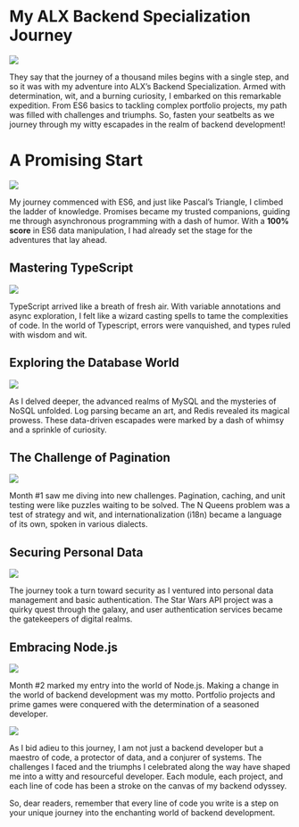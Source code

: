 # My ALX Backend Specialization Journey
![](https://miro.medium.com/v2/resize:fit:4800/1*3QSjBYIsroHJFli2QdADow.png)

They say that the journey of a thousand miles begins with a single step, and so it was with my adventure into ALX’s Backend Specialization. Armed with determination, wit, and a burning curiosity, I embarked on this remarkable expedition. From ES6 basics to tackling complex portfolio projects, my path was filled with challenges and triumphs. So, fasten your seatbelts as we journey through my witty escapades in the realm of backend development!
# A Promising Start
![](https://miro.medium.com/v2/resize:fit:720/1*BIi1SM2BcHAsBxqGWYU9ag.png)

My journey commenced with ES6, and just like Pascal’s Triangle, I climbed the ladder of knowledge. Promises became my trusted companions, guiding me through asynchronous programming with a dash of humor. With a **100% score** in ES6 data manipulation, I had already set the stage for the adventures that lay ahead.

## Mastering TypeScript
![](https://miro.medium.com/v2/resize:fit:640/1*G0_54olmfXVc98sepPsDzw.png)

TypeScript arrived like a breath of fresh air. With variable annotations and async exploration, I felt like a wizard casting spells to tame the complexities of code. In the world of Typescript, errors were vanquished, and types ruled with wisdom and wit.

## Exploring the Database World
![](https://miro.medium.com/v2/resize:fit:720/1*OVDGZSjmhOyaNOqqUByo7A.png)

As I delved deeper, the advanced realms of MySQL and the mysteries of NoSQL unfolded. Log parsing became an art, and Redis revealed its magical prowess. These data-driven escapades were marked by a dash of whimsy and a sprinkle of curiosity.

## The Challenge of Pagination
![](https://miro.medium.com/v2/resize:fit:1400/1*N5eirrlAHf5g0Kd7rxxcbA.png)

Month #1 saw me diving into new challenges. Pagination, caching, and unit testing were like puzzles waiting to be solved. The N Queens problem was a test of strategy and wit, and internationalization (i18n) became a language of its own, spoken in various dialects.

## Securing Personal Data
![](https://miro.medium.com/v2/resize:fit:640/1*ZsX1NZiyX5b0LPcZqc9i7Q.png)

The journey took a turn toward security as I ventured into personal data management and basic authentication. The Star Wars API project was a quirky quest through the galaxy, and user authentication services became the gatekeepers of digital realms.

## Embracing Node.js
![](https://miro.medium.com/v2/resize:fit:450/1*Ly8lvlLAibUhJ8DDTRnW9Q.jpeg)

Month #2 marked my entry into the world of Node.js. Making a change in the world of backend development was my motto. Portfolio projects and prime games were conquered with the determination of a seasoned developer.

![](https://intranet.alxswe.com/rails/active_storage/blobs/redirect/eyJfcmFpbHMiOnsibWVzc2FnZSI6IkJBaHBBdjhYIiwiZXhwIjpudWxsLCJwdXIiOiJibG9iX2lkIn19--0d735f087ddcdb610041e10e57f6c187a4bb3401/17-short-specializations-certificate-eric-mochumbe.png)

As I bid adieu to this journey, I am not just a backend developer but a maestro of code, a protector of data, and a conjurer of systems. The challenges I faced and the triumphs I celebrated along the way have shaped me into a witty and resourceful developer. Each module, each project, and each line of code has been a stroke on the canvas of my backend odyssey.

So, dear readers, remember that every line of code you write is a step on your unique journey into the enchanting world of backend development.

